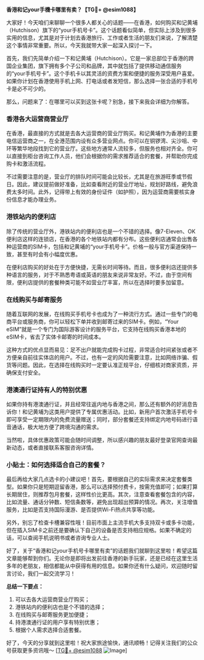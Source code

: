**香港和记your手機卡哪里有卖？【TG💪+ @esim1088】**

大家好！今天咱们来聊聊一个很多人都关心的话题——在香港，如何购买和记黄埔（Hutchison）旗下的“your手机号卡”。这个话题看似简单，但实际上涉及到很多实用的信息，尤其是对于计划去香港旅行、工作或者生活的朋友们来说，了解清楚这个事情非常重要。所以，今天我就带大家一起深入探讨一下。

首先，我们先简单介绍一下和记黄埔（Hutchison）。它是一家总部位于香港的跨国企业集团，旗下拥有多个子公司和品牌，其中就包括了提供移动通信服务的“your手机号卡”。这个手机卡以其灵活的资费方案和便捷的服务深受用户喜爱。如果你计划在香港使用手机上网、打电话或者发短信，那么选择一张合适的手机号卡是必不可少的。

那么，问题来了：在哪里可以买到这张卡呢？别急，接下来我会详细为你解答。

### 香港各大运营商营业厅

在香港，最直接的方式就是去各大运营商的营业厅购买。和记黄埔作为香港的主要电信运营商之一，在全港范围内设有众多营业网点。你可以在铜锣湾、尖沙咀、中环等繁华地段找到它的营业厅。这些地方通常人流较多，但服务也相对齐全。你可以直接到柜台咨询工作人员，他们会根据你的需求推荐适合的套餐，并帮助你完成购卡和激活流程。

不过需要注意的是，营业厅的排队时间可能会比较长，尤其是在旅游旺季或节假日。因此，建议提前做好准备，比如查看附近的营业厅地址，规划好路线，避免浪费太多时间。此外，记得带上有效的身份证件（如护照），因为运营商需要核实身份信息才能办理业务。

### 港铁站内的便利店

除了传统的营业厅外，港铁站内的便利店也是一个不错的选择。像7-Eleven、OK便利店这样的连锁店，在香港的各个地铁站内都有分布。这些便利店通常会出售各种运营商的SIM卡，包括和记黄埔的“your手机号卡”。价格一般与官方渠道保持一致，甚至有时会有小幅度优惠。

在便利店购买的好处在于方便快捷，无需长时间等待。而且，很多便利店还提供多种语言的服务，对于不熟悉粤语或英语的朋友来说非常友好。不过，由于空间有限，便利店提供的套餐种类可能不如营业厅丰富，所以在选择时要多加留意。

### 在线购买与邮寄服务

随着互联网的发展，在线购买手机号卡也成为了一种流行方式。通过一些专门的电商平台或服务商，你可以轻松下单并收到邮寄过来的SIM卡。例如，“Your eSIM”就是一个专门为国际游客设计的服务平台，它支持在线购买香港本地的eSIM卡，省去了实体卡邮寄的时间成本。

这种方式的优点显而易见：足不出户就能完成购卡过程，非常适合时间紧张或者不方便亲自前往实体店的用户。不过，也有一定的风险需要注意，比如网络诈骗、假货等问题。因此，在选择在线购买时一定要认准正规平台，仔细核对商家资质，并确保支付安全。

### 港澳通行证持有人的特别优惠

如果你持有港澳通行证，并且经常往返内地与香港之间，那么还有额外的好消息告诉你！和记黄埔为这类用户提供了专属优惠活动。比如，新用户首次激活手机号卡即可享受一定期限内的免费流量赠送；同时，部分套餐还支持绑定内地号码进行语音通话，极大地方便了跨境沟通的需求。

当然啦，具体优惠政策可能会随时间调整，所以感兴趣的朋友最好登录官网查询最新动态，或者直接联系客服咨询详情。

### 小贴士：如何选择适合自己的套餐？

最后再给大家几点选卡的小建议吧！首先，要根据自己的实际需求来决定套餐类型。如果你只是短期逗留香港，那么可以选择预付费卡，按需充值即可；如果打算长期居住，则推荐包月套餐，这样性价比更高。其次，注意查看套餐包含的内容，比如流量、通话分钟数、短信条数等，避免出现超出预算的情况。再次，关注增值服务，比如是否支持国际漫游、是否提供Wi-Fi热点共享等功能。

另外，别忘了检查卡槽兼容性哦！目前市面上主流手机大多支持双卡或多卡功能，但在插入SIM卡之前还是要确认下自己的设备是否支持相应规格。如果不确定的话，可以查阅手机说明书或者咨询专业人士。

好了，关于“香港和记your手机号卡哪里有卖”的话题我们就聊到这里啦！希望这篇文章能够帮到你们。无论你是即将出发前往香港的新手玩家，还是已经在这里生活多年的老朋友，相信都能从中获得有用的信息。如果你还有什么疑问，欢迎随时留言讨论，我们一起交流学习！

**总结一下要点：**
1. 可以去各大运营商营业厅购买；
2. 港铁站内的便利店也是个不错的选择；
3. 在线购买与邮寄服务更加便捷；
4. 持港澳通行证的用户享有特别优惠；
5. 根据个人需求选择合适套餐。

好了，今天的分享就到这里啦！祝大家旅途愉快，通讯顺畅！记得关注我们的公众号获取更多资讯哦～ [[TG💪+ @esim1088](https://t.me/s/esim1088) ![Image](https://i.postimg.cc/4NQfJmqS/Snipaste-2025-05-13-00-14-12.png)]